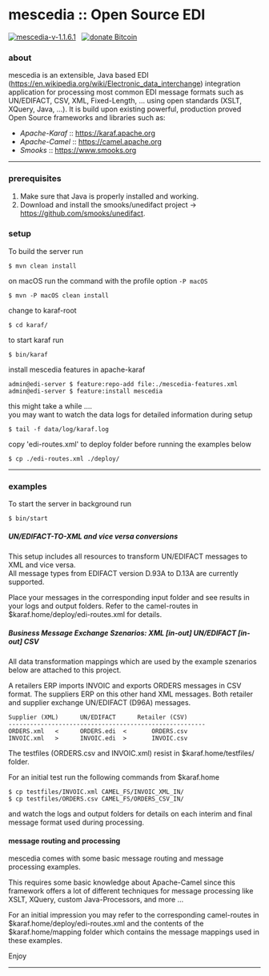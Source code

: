 mescedia :: Open Source EDI  
===========================

<span class="badge-gratipay">
<a href="https://www.mescedia.org/?mescedia-1.1.6.1" title="http://www.mescedia.org"><img src="https://img.shields.io/badge/Version-1.1.6.1-blue.svg" alt="mescedia-v-1.1.6.1" title="mescedia-1.1.6.1"></a></span>
&nbsp;
<span>
<a href="https://blockchain.info/address/1MEscEdiAkacRStk57FFb7MAd5rYSAYF7n" title="http://www.mescedia.org"><img src="https://img.shields.io/badge/BTC-1MEscEdiAkacRStk57FFb7MAd5rYSAYF7n-orange.svg" title="donate Bitcoin" alt="donate Bitcoin"></a>
</span>


### about 

mescedia is an extensible, Java based EDI (https://en.wikipedia.org/wiki/Electronic_data_interchange) integration application
for processing most common EDI message formats such as UN/EDIFACT, CSV, XML, Fixed-Length, ... using open standards (XSLT, XQuery, Java, ...). It is build upon existing powerful, production proved Open Source frameworks and libraries such 
as: 

* *Apache-Karaf* :: https://karaf.apache.org 
* *Apache-Camel* :: https://camel.apache.org
* *Smooks*       :: https://www.smooks.org


- - -
 
### prerequisites

1. Make sure that Java is properly installed and working.
2. Download and install the smooks/unedifact project -> https://github.com/smooks/unedifact.

### setup

To build the server run
	
	$ mvn clean install

on macOS run the command with the profile option `-P macOS`

	$ mvn -P macOS clean install

change to karaf-root 	

	$ cd karaf/ 

to start karaf run
  
	$ bin/karaf 	

install mescedia features in apache-karaf
	
	admin@edi-server $ feature:repo-add file:./mescedia-features.xml
	admin@edi-server $ feature:install mescedia  
  
  this might take a while ....  
  you may want to watch the data logs for detailed information during setup 
   
	$ tail -f data/log/karaf.log
	
  copy 'edi-routes.xml' to deploy folder before running the examples below

	$ cp ./edi-routes.xml ./deploy/  
  
- - -  
  
### examples

To start the server in background run  

	$ bin/start

##### UN/EDIFACT-TO-XML and vice versa conversions

This setup includes all resources to transform UN/EDIFACT messages to XML and vice versa.  
All message types from EDIFACT version D.93A to D.13A are currently supported. 

Place your messages in the corresponding input folder and see results in your logs and output folders. 
Refer to the camel-routes in $karaf.home/deploy/edi-routes.xml for details.  

 
##### Business Message Exchange Szenarios: XML *[in-out]* UN/EDIFACT *[in-out]* CSV 
 
All data transformation mappings which are used by the example szenarios below are attached to this project.

A retailers ERP imports INVOIC and exports ORDERS messages in CSV format. 
The suppliers ERP on this other hand XML messages. Both retailer and supplier 
exchange UN/EDIFACT (D96A) messages. 

	Supplier (XML) 		UN/EDIFACT		Retailer (CSV)
	-------------------------------------------------------
	ORDERS.xml   < 		ORDERS.edi  <    	ORDERS.csv
	INVOIC.xml   > 		INVOIC.edi  > 		INVOIC.csv
		
The testfiles (ORDERS.csv and INVOIC.xml) resist in $karaf.home/testfiles/ folder. 

For an initial test run the following commands from $karaf.home  

	$ cp testfiles/INVOIC.xml CAMEL_FS/INVOIC_XML_IN/
	$ cp testfiles/ORDERS.csv CAMEL_FS/ORDERS_CSV_IN/

and watch the logs and output folders for details on each interim and final message format used during processing.
 

#### message routing and processing 

mescedia comes with some basic message routing and message processing examples.

This requires some basic knowledge about Apache-Camel since this framework offers a lot of different techniques 
for message processing like XSLT, XQuery, custom Java-Processors, and more ...

For an initial impression you may refer to the corresponding camel-routes in $karaf.home/deploy/edi-routes.xml and 
the contents of the $karaf.home/mapping folder which contains the message mappings used in these examples.
  
 
Enjoy

---
